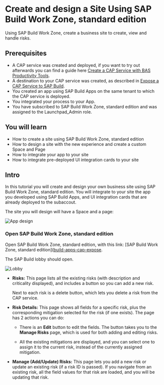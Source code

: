 
# Create and design a Site Using SAP Build Work Zone, standard edition
<!-- description --> Using SAP Build Work Zone, create a business site to create, view and handle risks. 

 
## Prerequisites
- A CAP service was created and deployed, if you want to try out afterwards you can find a guide here [Create a CAP Service with BAS Productivity Tools](build-apps-cap-service).
- A destination to your CAP service was created, as described in [Expose a CAP Service to SAP Build](build-apps-cap-expose).
- You created an app using SAP Build Apps on the same tenant to which the CAP service is deployed.
- You integrated your process to your App.
- You have subscribed to SAP Build Work Zone, standard edition and was assigned to the Launchpad_Admin role.



## You will learn
- How to create a site using SAP Build Work Zone, standard edition
- How to design a site with the new experience and create a custom Space and Page
- How to integrate your app to your site
- How to integrate pre-deployed UI integration cards to your site 



## Intro
In this tutorial you will create and design your own business site using SAP Build Work Zone, standard edition. You will integrate to your site the app you developed using SAP Build Apps, and UI integration cards that are already deployed to the subaccout.

The site you will design will have a Space and a page:

![App design](appDesign.jpg)



### Open SAP Build Work Zone, standard edition
Open SAP Build Work Zone, standard edition,  with this link:  [SAP Build Work Zone, standard edition]([build-apps-cap-expose](https://ad272-rt8pv9xc.dt.launchpad.cfapps.eu10.hana.ondemand.com/sites#Site-Directory).

The SAP Build lobby should open.

![Lobby](1-lobby.png)





- **Risks:** This page lists all the existing risks (with description and criticality displayed), and includes a button so you can add a new risk.

    Next to each risk is a delete button, which lets you delete a risk from the CAP service.

- **Risk Details:** This page shows all fields for a specific risk, plus the corresponding mitigation selected for the risk (if one exists). The page has 2 actions you can do:

    - There is an **Edit** button to edit the fields. The button takes you to the **Manage Risks** page, which is used for both adding and editing risks.

    - All the existing mitigations are displayed, and you can select one to assign it to the current risk, instead of the currently assigned mitigation.

- **Manage (Add/Update) Risks:** This page lets you add a new risk or update an existing risk (if a risk ID is passed). If you navigate from an existing risk, all the field values for that risk are loaded, and you will be updating that risk.
